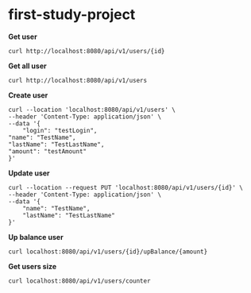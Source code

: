 # first-study-project

**Get user**

```shell
curl http://localhost:8080/api/v1/users/{id}
```

**Get all user**

```shell
curl http://localhost:8080/api/v1/users
```

**Create user**

```shell
curl --location 'localhost:8080/api/v1/users' \
--header 'Content-Type: application/json' \
--data '{
    "login": "testLogin",
"name": "TestName",
"lastName": "TestLastName",
"amount": "testAmount"
}'
```
**Update user**

```shell
curl --location --request PUT 'localhost:8080/api/v1/users/{id}' \
--header 'Content-Type: application/json' \
--data '{
    "name": "TestName",
    "lastName": "TestLastName"
}'
```

**Up balance user**

```shell
curl localhost:8080/api/v1/users/{id}/upBalance/{amount}
```

**Get users size**

```shell
curl localhost:8080/api/v1/users/counter
```
